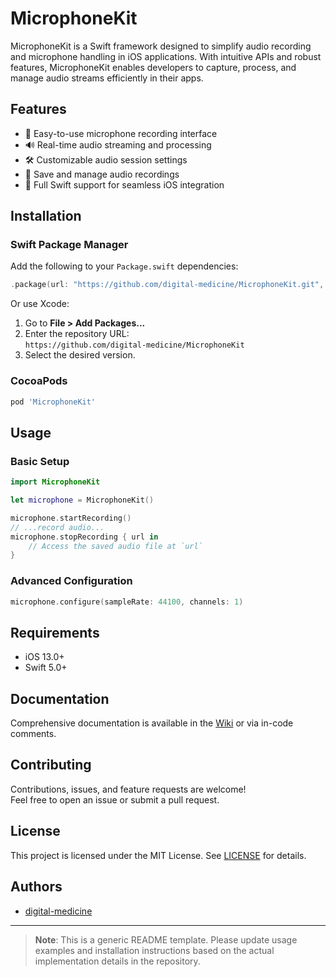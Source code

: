 # MicrophoneKit

MicrophoneKit is a Swift framework designed to simplify audio recording and microphone handling in iOS applications. With intuitive APIs and robust features, MicrophoneKit enables developers to capture, process, and manage audio streams efficiently in their apps.

## Features

- 🎤 Easy-to-use microphone recording interface
- 🔊 Real-time audio streaming and processing
- 🛠️ Customizable audio session settings
- 📁 Save and manage audio recordings
- 📱 Full Swift support for seamless iOS integration

## Installation

### Swift Package Manager

Add the following to your `Package.swift` dependencies:

```swift
.package(url: "https://github.com/digital-medicine/MicrophoneKit.git", from: "1.0.0")
```

Or use Xcode:

1. Go to **File > Add Packages...**
2. Enter the repository URL:  
   `https://github.com/digital-medicine/MicrophoneKit`
3. Select the desired version.

### CocoaPods

```ruby
pod 'MicrophoneKit'
```

## Usage

### Basic Setup

```swift
import MicrophoneKit

let microphone = MicrophoneKit()

microphone.startRecording()
// ...record audio...
microphone.stopRecording { url in
    // Access the saved audio file at `url`
}
```

### Advanced Configuration

```swift
microphone.configure(sampleRate: 44100, channels: 1)
```

## Requirements

- iOS 13.0+
- Swift 5.0+

## Documentation

Comprehensive documentation is available in the [Wiki](https://github.com/digital-medicine/MicrophoneKit/wiki) or via in-code comments.

## Contributing

Contributions, issues, and feature requests are welcome!  
Feel free to open an issue or submit a pull request.

## License

This project is licensed under the MIT License. See [LICENSE](LICENSE) for details.

## Authors

- [digital-medicine](https://github.com/digital-medicine)

---

> **Note**: This is a generic README template. Please update usage examples and installation instructions based on the actual implementation details in the repository.
